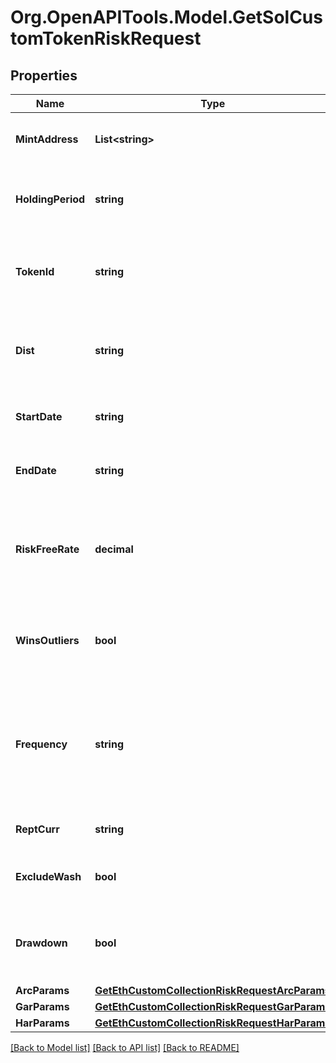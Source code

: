# Org.OpenAPITools.Model.GetSolCustomTokenRiskRequest

## Properties

Name | Type | Description | Notes
------------ | ------------- | ------------- | -------------
**MintAddress** | **List&lt;string&gt;** | A token mint address or list of mint addresses. | 
**HoldingPeriod** | **string** | The holding period to evaluate risk for, e.g. &#x60;12M&#x60; | 
**TokenId** | **string** | The numerical id for the token. Provide either id or mint address. | [optional] 
**Dist** | **string** | The distribution assumed to calculate parametric risk for | [optional] 
**StartDate** | **string** | The start date to pull data for calculations | [optional] 
**EndDate** | **string** | The end date to pull data for calculations | [optional] 
**RiskFreeRate** | **decimal** | The rate of return for an asset deemed risk free in the contemplated holding period | [optional] 
**WinsOutliers** | **bool** | Whether to winsorize time series outliers prior to calculating risk | [optional] 
**Frequency** | **string** | The interval at which to calculate returns to base the forecasts upon, e.g. &#x60;1D&#x60; for daily, &#x60;1M&#x60; for monthly etc. | [optional] 
**ReptCurr** | **string** | The currency to report results in | [optional] 
**ExcludeWash** | **bool** | Exclude suspected wash transactions? | [optional] 
**Drawdown** | **bool** | If true, report drawdown volatility (based on negative returns only). | [optional] 
**ArcParams** | [**GetEthCustomCollectionRiskRequestArcParams**](GetEthCustomCollectionRiskRequestArcParams.md) |  | [optional] 
**GarParams** | [**GetEthCustomCollectionRiskRequestGarParams**](GetEthCustomCollectionRiskRequestGarParams.md) |  | [optional] 
**HarParams** | [**GetEthCustomCollectionRiskRequestHarParams**](GetEthCustomCollectionRiskRequestHarParams.md) |  | [optional] 

[[Back to Model list]](../README.md#documentation-for-models) [[Back to API list]](../README.md#documentation-for-api-endpoints) [[Back to README]](../README.md)

